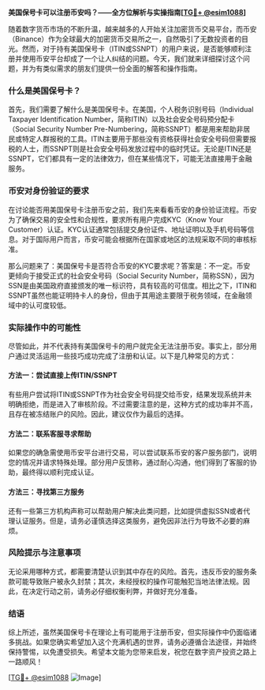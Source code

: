 **美国保号卡可以注册币安吗？——全方位解析与实操指南[[TG💪+ @esim1088](https://t.me/s/esim1088)]**

随着数字货币市场的不断升温，越来越多的人开始关注加密货币交易平台，而币安（Binance）作为全球最大的加密货币交易所之一，自然吸引了无数投资者的目光。然而，对于持有美国保号卡（ITIN或SSNPT）的用户来说，是否能够顺利注册并使用币安平台却成了一个让人纠结的问题。今天，我们就来详细探讨这个问题，并为有类似需求的朋友们提供一份全面的解答和操作指南。

### 什么是美国保号卡？

首先，我们需要了解什么是美国保号卡。在美国，个人税务识别号码（Individual Taxpayer Identification Number，简称ITIN）以及社会安全号码预分配卡（Social Security Number Pre-Numbering，简称SSNPT）都是用来帮助非居民或特定人群报税的工具。ITIN主要用于那些没有资格获得社会安全号码但需要报税的人士，而SSNPT则是社会安全号码发放过程中的临时凭证。无论是ITIN还是SSNPT，它们都具有一定的法律效力，但在某些情况下，可能无法直接用于金融服务。

### 币安对身份验证的要求

在讨论能否用美国保号卡注册币安之前，我们先来看看币安的身份验证流程。币安为了确保交易的安全性和合规性，要求所有用户完成KYC（Know Your Customer）认证。KYC认证通常包括提交身份证件、地址证明以及手机号码等信息。对于国际用户而言，币安可能会根据所在国家或地区的法规采取不同的审核标准。

那么问题来了：美国保号卡是否符合币安的KYC要求呢？答案是：不一定。币安更倾向于接受正式的社会安全号码（Social Security Number，简称SSN），因为SSN是由美国政府直接颁发的唯一标识符，具有较高的可信度。相比之下，ITIN和SSNPT虽然也能证明持卡人的身份，但由于其用途主要限于税务领域，在金融领域中的认可度较低。

### 实际操作中的可能性

尽管如此，并不代表持有美国保号卡的用户就完全无法注册币安。事实上，部分用户通过灵活运用一些技巧成功完成了注册和认证。以下是几种常见的方式：

#### 方法一：尝试直接上传ITIN/SSNPT
有些用户尝试将ITIN或SSNPT作为社会安全号码提交给币安，结果发现系统并未明确拒绝，而是进入了审核阶段。不过需要注意的是，这种方式的成功率并不高，且存在被冻结账户的风险。因此，建议仅作为最后的选择。

#### 方法二：联系客服寻求帮助
如果您的确急需使用币安平台进行交易，可以尝试联系币安的客户服务部门，说明您的情况并请求特殊处理。部分用户反馈称，通过耐心沟通，他们得到了客服的协助，最终得以顺利完成认证。

#### 方法三：寻找第三方服务
还有一些第三方机构声称可以帮助用户解决此类问题，比如提供虚拟SSN或者代理认证服务。但是，请务必谨慎选择这类服务，避免因非法行为导致不必要的麻烦。

### 风险提示与注意事项

无论采用哪种方式，都需要清楚认识到其中存在的风险。首先，违反币安的服务条款可能导致账户被永久封禁；其次，未经授权的操作可能触犯当地法律法规。因此，在决定行动之前，请务必仔细权衡利弊，并做好充分准备。

### 结语

综上所述，虽然美国保号卡在理论上有可能用于注册币安，但实际操作中仍面临诸多挑战。如果您确实希望加入这个充满机遇的世界，请务必遵循合法途径，并始终保持警惕，以免遭受损失。希望本文能为您带来启发，祝您在数字资产投资之路上一路顺风！

[[TG💪+ @esim1088](https://t.me/s/esim1088) ![Image](https://i.postimg.cc/4NQfJmqS/Snipaste-2025-05-13-00-14-12.png)]